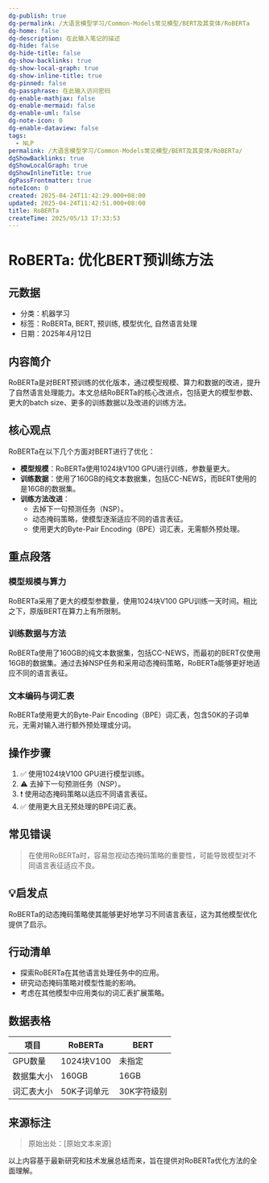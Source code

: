 ```yaml
---
dg-publish: true
dg-permalink: /大语言模型学习/Common-Models常见模型/BERT及其变体/RoBERTa
dg-home: false
dg-description: 在此输入笔记的描述
dg-hide: false
dg-hide-title: false
dg-show-backlinks: true
dg-show-local-graph: true
dg-show-inline-title: true
dg-pinned: false
dg-passphrase: 在此输入访问密码
dg-enable-mathjax: false
dg-enable-mermaid: false
dg-enable-uml: false
dg-note-icon: 0
dg-enable-dataview: false
tags:
  - NLP
permalink: /大语言模型学习/Common-Models常见模型/BERT及其变体/RoBERTa/
dgShowBacklinks: true
dgShowLocalGraph: true
dgShowInlineTitle: true
dgPassFrontmatter: true
noteIcon: 0
created: 2025-04-24T11:42:29.000+08:00
updated: 2025-04-24T11:42:51.000+08:00
title: RoBERTa
createTime: 2025/05/13 17:33:53
---
```




# RoBERTa: 优化BERT预训练方法 

## 元数据
- 分类：机器学习
- 标签：RoBERTa, BERT, 预训练, 模型优化, 自然语言处理
- 日期：2025年4月12日


## 内容简介
RoBERTa是对BERT预训练的优化版本，通过模型规模、算力和数据的改进，提升了自然语言处理能力。本文总结RoBERTa的核心改进点，包括更大的模型参数、更大的batch size、更多的训练数据以及改进的训练方法。


## 核心观点
RoBERTa在以下几个方面对BERT进行了优化：

- **模型规模**：RoBERTa使用1024块V100 GPU进行训练，参数量更大。
- **训练数据**：使用了160GB的纯文本数据集，包括CC-NEWS，而BERT使用的是16GB的数据集。
- **训练方法改进**：
  - 去掉下一句预测任务（NSP）。
  - 动态掩码策略，使模型逐渐适应不同的语言表征。
  - 使用更大的Byte-Pair Encoding（BPE）词汇表，无需额外预处理。


## 重点段落

### 模型规模与算力
RoBERTa采用了更大的模型参数量，使用1024块V100 GPU训练一天时间。相比之下，原版BERT在算力上有所限制。


### 训练数据与方法
RoBERTa使用了160GB的纯文本数据集，包括CC-NEWS，而最初的BERT仅使用16GB的数据集。通过去掉NSP任务和采用动态掩码策略，RoBERTa能够更好地适应不同的语言表征。


### 文本编码与词汇表
RoBERTa使用更大的Byte-Pair Encoding（BPE）词汇表，包含50K的子词单元，无需对输入进行额外预处理或分词。


## 操作步骤
1. ✅ 使用1024块V100 GPU进行模型训练。
2. ⚠ 去掉下一句预测任务（NSP）。
3. ❗ 使用动态掩码策略以适应不同语言表征。
4. ✅ 使用更大且无预处理的BPE词汇表。


## 常见错误
> 在使用RoBERTa时，容易忽视动态掩码策略的重要性，可能导致模型对不同语言表征适应不良。


## 💡启发点
RoBERTa的动态掩码策略使其能够更好地学习不同语言表征，这为其他模型优化提供了启示。


## 行动清单
- 探索RoBERTa在其他语言处理任务中的应用。
- 研究动态掩码策略对模型性能的影响。
- 考虑在其他模型中应用类似的词汇表扩展策略。


## 数据表格
| 项目        | RoBERTa             | BERT               |
|-------------|---------------------|--------------------|
| GPU数量     | 1024块V100          | 未指定             |
| 数据集大小  | 160GB               | 16GB               |
| 词汇表大小  | 50K子词单元         | 30K字符级别        |


## 来源标注
> 原始出处：[原始文本来源]

以上内容基于最新研究和技术发展总结而来，旨在提供对RoBERTa优化方法的全面理解。
